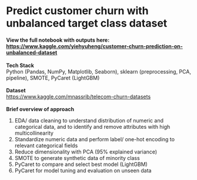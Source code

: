 # Predict customer churn with unbalanced target class dataset
#### View the full notebook with outputs here:<br>https://www.kaggle.com/yiehyuheng/customer-churn-prediction-on-unbalanced-dataset
<b>Tech Stack</b><br>
Python (Pandas, NumPy, Matplotlib, Seaborn), sklearn (preprocessing, PCA, pipeline), SMOTE, PyCaret (LightGBM)
<br><br>
<b>Dataset</b><br>
https://www.kaggle.com/mnassrib/telecom-churn-datasets
<br><br>
<b>Brief overview of approach</b>
<ol>
  <li>EDA/ data cleaning to understand distribution of numeric and categorical data, and to identify and remove attributes with high multicollinearity</li>
  <li>Standardize numeric data and perform label/ one-hot encoding to relevant categorical fields</li>
  <li>Reduce dimensionality with PCA (95% explained variance)</li>
  <li>SMOTE to generate synthetic data of minority class</li>
  <li>PyCaret to compare and select best model (LightGBM)</li>
  <li>PyCaret for model tuning and evaluation on unseen data</li>
</ol>
